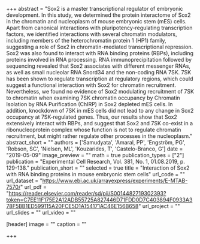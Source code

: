 +++
abstract = "Sox2 is a master transcriptional regulator of embryonic development. In this study, we determined the protein interactome of Sox2 in the chromatin and nucleoplasm of mouse embryonic stem (mES) cells. Apart from canonical interactions with pluripotency-regulating transcription factors, we identified interactions with several chromatin modulators, including members of the heterochromatin protein 1 (HP1) family, suggesting a role of Sox2 in chromatin-mediated transcriptional repression. Sox2 was also found to interact with RNA binding proteins (RBPs), including proteins involved in RNA processing. RNA immunoprecipitation followed by sequencing revealed that Sox2 associates with different messenger RNAs, as well as small nucleolar RNA Snord34 and the non-coding RNA 7SK. 7SK has been shown to regulate transcription at regulatory regions, which could suggest a functional interaction with Sox2 for chromatin recruitment. Nevertheless, we found no evidence of Sox2 modulating recruitment of 7SK to chromatin when examining 7SK chromatin occupancy by Chromatin Isolation by RNA Purification (ChIRP) in Sox2 depleted mES cells. In addition, knockdown of 7SK in mES cells did not lead to any change in Sox2 occupancy at 7SK-regulated genes. Thus, our results show that Sox2 extensively interact with RBPs, and suggest that Sox2 and 7SK co-exist in a ribonucleoprotein complex whose function is not to regulate chromatin recruitment, but might rather regulate other processes in the nucleoplasm."
abstract_short = ""
authors = ['Samudyata', 'Amaral, PP', 'Engström, PG', 'Robson, SC', 'Nielsen, ML', 'Kouzarides, T', 'Castelo-Branco, G']
date = "2019-05-09"
image_preview = ""
math = true
publication_types = ["2"]
publication = "Experimental Cell Research, Vol. 381, No. 1, 01.08.2019, p. 129-138."
publication_short = ""
selected = true
title = "Interaction of Sox2 with RNA binding proteins in mouse embryonic stem cells"
url_code = ""
url_dataset = "https://www.ebi.ac.uk/arrayexpress/experiments/E-MTAB-7570/"
url_pdf = "https://reader.elsevier.com/reader/sd/pii/S0014482719302393?token=C7EE11F175E2A12ADB55725A827446D71FDD0D7C403894F0933A378F5BB1ED599115A20FCE5D1A154171AC46E156B658"
url_project = ""
url_slides = ""
url_video = ""

[header]
image = ""
caption = ""

+++

